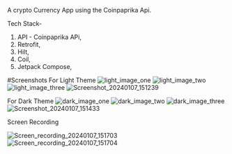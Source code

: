 A crypto Currency App using the Coinpaprika Api.

Tech Stack-
1. API - Coinpaprika APi,
2. Retrofit,
3. Hilt,
4. Coil,
5. Jetpack Compose,

#Screenshots
For Light Theme
![light_image_one](https://github.com/ttakpotosu2/CryptoApp/assets/105734117/23263b57-dbe2-4aaa-9955-2862e5aea13d)
![light_image_two](https://github.com/ttakpotosu2/CryptoApp/assets/105734117/49b8a514-6a08-48d1-8389-b648d04e55fc)
![light_image_three](https://github.com/ttakpotosu2/CryptoApp/assets/105734117/d0688eef-caab-4098-8192-104618ef900d)
![Screenshot_20240107_151239](https://github.com/ttakpotosu2/CryptoApp/assets/105734117/17dcaa7f-6d7e-48d8-8fcc-65a786f2760c)

For Dark Theme
![dark_image_one](https://github.com/ttakpotosu2/CryptoApp/assets/105734117/a3761293-d471-44ab-a7c5-ad0e1073c097)
![dark_image_two](https://github.com/ttakpotosu2/CryptoApp/assets/105734117/855ff52a-5a71-4cbf-be84-0c785acbd2d7)
![dark_image_three](https://github.com/ttakpotosu2/CryptoApp/assets/105734117/6458e6cc-0008-4542-a83c-e306b831a507)
![Screenshot_20240107_151433](https://github.com/ttakpotosu2/CryptoApp/assets/105734117/4463cca8-1781-4e87-a07b-361f14b71d65)

Screen Recording

![Screen_recording_20240107_151703](https://github.com/ttakpotosu2/CryptoApp/assets/105734117/0791ceab-ca5b-491c-a92c-3f6f72b1b783)
![Screen_recording_20240107_151704](https://github.com/ttakpotosu2/CryptoApp/assets/105734117/04ad5c6c-e727-4353-bf8f-9534acbaa6ab)
